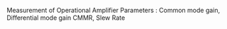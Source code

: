 Measurement of Operational Amplifier Parameters : Common mode gain, Differential mode gain CMMR, Slew Rate
